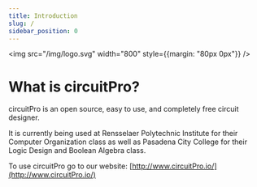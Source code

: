 ```yaml
---
title: Introduction
slug: /
sidebar_position: 0
---
```


<img src="/img/logo.svg" width="800" style={{margin: "80px 0px"}} />


# What is circuitPro?

circuitPro is an open source, easy to use, and completely free circuit designer.

It is currently being used at Rensselaer Polytechnic Institute for their Computer Organization class as well as Pasadena City College for their Logic Design and Boolean Algebra class.

To use circuitPro go to our website: [http://www.circuitPro.io/](http://www.circuitPro.io/)


